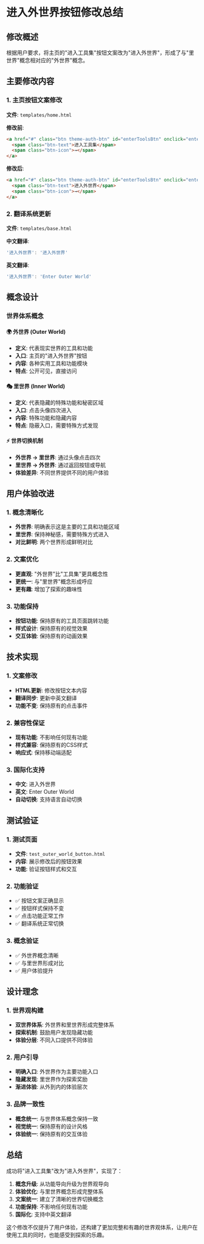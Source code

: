 # 进入外世界按钮修改总结

## 修改概述

根据用户要求，将主页的"进入工具集"按钮文案改为"进入外世界"，形成了与"里世界"概念相对应的"外世界"概念。

## 主要修改内容

### 1. 主页按钮文案修改
**文件**: `templates/home.html`

**修改前**:
```html
<a href="#" class="btn theme-auth-btn" id="enterToolsBtn" onclick="enterCurrentModeTools(event)">
  <span class="btn-text">进入工具集</span>
  <span class="btn-icon">→</span>
</a>
```

**修改后**:
```html
<a href="#" class="btn theme-auth-btn" id="enterToolsBtn" onclick="enterCurrentModeTools(event)">
  <span class="btn-text">进入外世界</span>
  <span class="btn-icon">→</span>
</a>
```

### 2. 翻译系统更新
**文件**: `templates/base.html`

**中文翻译**:
```javascript
'进入外世界': '进入外世界'
```

**英文翻译**:
```javascript
'进入外世界': 'Enter Outer World'
```

## 概念设计

### 世界体系概念

#### 🌍 外世界 (Outer World)
- **定义**: 代表现实世界的工具和功能
- **入口**: 主页的"进入外世界"按钮
- **内容**: 各种实用工具和功能模块
- **特点**: 公开可见，直接访问

#### 🎭 里世界 (Inner World)
- **定义**: 代表隐藏的特殊功能和秘密区域
- **入口**: 点击头像四次进入
- **内容**: 特殊功能和隐藏内容
- **特点**: 隐蔽入口，需要特殊方式发现

#### ⚡ 世界切换机制
- **外世界 → 里世界**: 通过头像点击四次
- **里世界 → 外世界**: 通过返回按钮或导航
- **体验差异**: 不同世界提供不同的用户体验

## 用户体验改进

### 1. 概念清晰化
- **外世界**: 明确表示这是主要的工具和功能区域
- **里世界**: 保持神秘感，需要特殊方式进入
- **对比鲜明**: 两个世界形成鲜明对比

### 2. 文案优化
- **更直观**: "外世界"比"工具集"更具概念性
- **更统一**: 与"里世界"概念形成呼应
- **更有趣**: 增加了探索的趣味性

### 3. 功能保持
- **按钮功能**: 保持原有的工具页面跳转功能
- **样式设计**: 保持原有的视觉效果
- **交互体验**: 保持原有的动画效果

## 技术实现

### 1. 文案修改
- **HTML更新**: 修改按钮文本内容
- **翻译同步**: 更新中英文翻译
- **功能不变**: 保持原有的点击事件

### 2. 兼容性保证
- **现有功能**: 不影响任何现有功能
- **样式兼容**: 保持原有的CSS样式
- **响应式**: 保持移动端适配

### 3. 国际化支持
- **中文**: 进入外世界
- **英文**: Enter Outer World
- **自动切换**: 支持语言自动切换

## 测试验证

### 1. 测试页面
- **文件**: `test_outer_world_button.html`
- **内容**: 展示修改后的按钮效果
- **功能**: 验证按钮样式和交互

### 2. 功能验证
- ✅ 按钮文案正确显示
- ✅ 按钮样式保持不变
- ✅ 点击功能正常工作
- ✅ 翻译系统正常切换

### 3. 概念验证
- ✅ 外世界概念清晰
- ✅ 与里世界形成对比
- ✅ 用户体验提升

## 设计理念

### 1. 世界观构建
- **双世界体系**: 外世界和里世界形成完整体系
- **探索机制**: 鼓励用户发现隐藏功能
- **体验分层**: 不同入口提供不同体验

### 2. 用户引导
- **明确入口**: 外世界作为主要功能入口
- **隐藏发现**: 里世界作为探索奖励
- **渐进体验**: 从外到内的体验层次

### 3. 品牌一致性
- **概念统一**: 与世界体系概念保持一致
- **视觉统一**: 保持原有的设计风格
- **体验统一**: 保持原有的交互体验

## 总结

成功将"进入工具集"改为"进入外世界"，实现了：

1. **概念升级**: 从功能导向升级为世界观导向
2. **体验优化**: 与里世界概念形成完整体系
3. **文案统一**: 建立了清晰的世界切换概念
4. **功能保持**: 不影响任何现有功能
5. **国际化**: 支持中英文翻译

这个修改不仅提升了用户体验，还构建了更加完整和有趣的世界观体系，让用户在使用工具的同时，也能感受到探索的乐趣。 